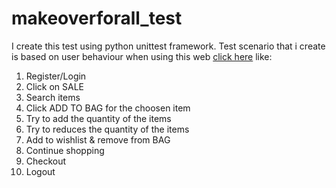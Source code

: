 # makeoverforall_test

I create this test using python unittest framework.
Test scenario that i create is based on user behaviour when using this web [click here](https://www.makeoverforall.com/) like:
  1. Register/Login
  2. Click on SALE
  3. Search items
  4. Click ADD TO BAG for the choosen item
  5. Try to add the quantity of the items
  6. Try to reduces the quantity of the items
  7. Add to wishlist & remove from BAG
  8. Continue shopping 
  9. Checkout
  10. Logout
